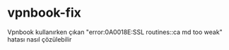# vpnbook-fix
Vpnbook kullanırken çıkan "error:0A0018E:SSL routines::ca md too weak" hatası nasıl çözülebilir
